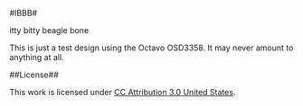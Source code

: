 #IBBB#

itty bitty beagle bone

This is just a test design using the Octavo OSD3358. It may never amount to anything at all. 

##License##

This work is licensed under [CC Attribution 3.0 United States](https://creativecommons.org/licenses/by/3.0/us/).
